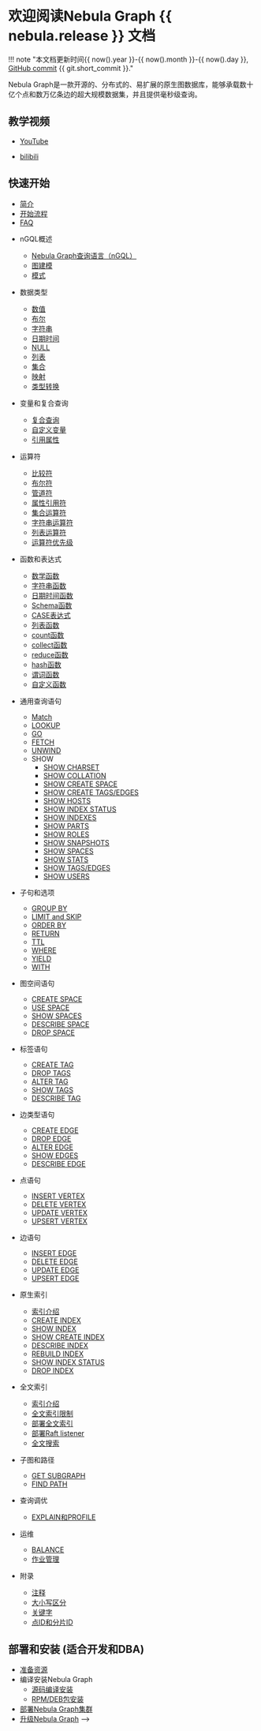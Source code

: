 # 欢迎阅读Nebula Graph {{ nebula.release }} 文档

!!! note "本文档更新时间{{ now().year }}-{{ now().month }}-{{ now().day }}, [GitHub commit](https://github.com/vesoft-inc/nebula-docs-cn) {{ git.short_commit }}."

Nebula Graph是一款开源的、分布式的、易扩展的原生图数据库，能够承载数十亿个点和数万亿条边的超大规模数据集，并且提供毫秒级查询。

## 教学视频

- [YouTube](https://www.youtube.com/channel/UC73V8q795eSEMxDX4Pvdwmw/)

- [bilibili](https://space.bilibili.com/472621355)

## 快速开始

* [简介](1.introduction/1.what-is-nebula-graph.md)
* [开始流程](2.quick-start/1.quick-start-workflow.md)
* [FAQ](2.quick-start/0.FAQ.md)

<!--
## 介绍

- [什么是Nebula Graph](1.introduction/1.what-is-nebula-graph.md)

## 快速入门（适合初学者）

- [快速入门](2.quick-start/1.quick-start-workflow.md)

- [Docker Compose部署Nebula Graph](2.quick-start/2.deploy-nebula-graph-with-docker-compose.md)

- [连接Nebula Graph](2.quick-start/3.connect-to-nebula-graph.md)

- [基础操作语法](2.quick-start/4.nebula-graph-crud.md)

## nGQL指南（适合所有用户）

<!-- to be updated -->
- nGQL概述
  - [Nebula Graph查询语言（nGQL）](3.ngql-guide/1.nGQL-overview/1.overview.md)
  - [图建模](3.ngql-guide/1.nGQL-overview/2.graph-modeling.md)
  - [模式](3.ngql-guide/1.nGQL-overview/3.graph-patterns.md)
- 数据类型
  - [数值](3.ngql-guide/3.data-types/1.numeric.md)
  - [布尔](3.ngql-guide/3.data-types/2.boolean.md)
  - [字符串](3.ngql-guide/3.data-types/3.string.md)
  - [日期时间](3.ngql-guide/3.data-types/4.date-and-time.md)
  - [NULL](3.ngql-guide/3.data-types/5.null.md)
  - [列表](3.ngql-guide/3.data-types/6.list.md)
  - [集合](3.ngql-guide/3.data-types/7.set.md)
  - [映射](3.ngql-guide/3.data-types/8.map.md)
  - [类型转换](3.ngql-guide/3.data-types/9.type-conversion.md)

- 变量和复合查询
  - [复合查询](3.ngql-guide/4.variable-and-composite-queries/1.composite-queries.md)
  - [自定义变量](3.ngql-guide/4.variable-and-composite-queries/2.user-defined-variables.md)
  - [引用属性](3.ngql-guide/4.variable-and-composite-queries/3.property-reference.md)

- 运算符
  - [比较符](3.ngql-guide/5.operators/1.comparison.md)
  - [布尔符](3.ngql-guide/5.operators/2.boolean.md)
  - [管道符](3.ngql-guide/5.operators/4.pipe.md)
  - [属性引用符](3.ngql-guide/5.operators/5.property-reference.md)
  - [集合运算符](3.ngql-guide/5.operators/6.set.md)
  - [字符串运算符](3.ngql-guide/5.operators/7.string.md)
  - [列表运算符](3.ngql-guide/5.operators/8.list.md)
  - [运算符优先级](3.ngql-guide/5.operators/9.precedence.md)

- 函数和表达式
  - [数学函数](3.ngql-guide/6.functions-and-expressions/1.math.md)
  - [字符串函数](3.ngql-guide/6.functions-and-expressions/2.string.md)
  - [日期时间函数](3.ngql-guide/6.functions-and-expressions/3.date-and-time.md)
  - [Schema函数](3.ngql-guide/6.functions-and-expressions/4.schema.md)
  - [CASE表达式](3.ngql-guide/6.functions-and-expressions/5.case-expressions.md)
  - [列表函数](3.ngql-guide/6.functions-and-expressions/6.list.md)
  - [count函数](3.ngql-guide/6.functions-and-expressions/7.count.md)
  - [collect函数](3.ngql-guide/6.functions-and-expressions/10.collect.md)
  - [reduce函数](3.ngql-guide/6.functions-and-expressions/11.reduce.md)
  - [hash函数](3.ngql-guide/6.functions-and-expressions/12.hash.md)
  - [谓词函数](3.ngql-guide/6.functions-and-expressions/8.predicate.md)
  - [自定义函数](3.ngql-guide/6.functions-and-expressions/9.user-defined-functions.md)

- 通用查询语句
  - [Match](3.ngql-guide/7.general-query-statements/2.match.md)
  - [LOOKUP](3.ngql-guide/7.general-query-statements/5.lookup.md)
  - [GO](3.ngql-guide/7.general-query-statements/3.go.md)
  - [FETCH](3.ngql-guide/7.general-query-statements/4.fetch.md)
  - [UNWIND](3.ngql-guide/7.general-query-statements/7.unwind.md)
  - SHOW
    - [SHOW CHARSET](3.ngql-guide/7.general-query-statements/6.show/1.show-charset.md)
    - [SHOW COLLATION](3.ngql-guide/7.general-query-statements/6.show/2.show-collation.md)
    - [SHOW CREATE SPACE](3.ngql-guide/7.general-query-statements/6.show/4.show-create-space.md)
    - [SHOW CREATE TAGS/EDGES](3.ngql-guide/7.general-query-statements/6.show/5.show-create-tags-edges.md)
    - [SHOW HOSTS](3.ngql-guide/7.general-query-statements/6.show/6.show-hosts.md)
    - [SHOW INDEX STATUS](3.ngql-guide/7.general-query-statements/6.show/7.show-index-status.md)
    - [SHOW INDEXES](3.ngql-guide/7.general-query-statements/6.show/8.show-indexes.md)
    - [SHOW PARTS](3.ngql-guide/7.general-query-statements/6.show/9.show-parts.md)
    - [SHOW ROLES](3.ngql-guide/7.general-query-statements/6.show/10.show-roles.md)
    - [SHOW SNAPSHOTS](3.ngql-guide/7.general-query-statements/6.show/11.show-snapshots.md)
    - [SHOW SPACES](3.ngql-guide/7.general-query-statements/6.show/12.show-spaces.md)
    - [SHOW STATS](3.ngql-guide/7.general-query-statements/6.show/14.show-stats.md)
    - [SHOW TAGS/EDGES](3.ngql-guide/7.general-query-statements/6.show/15.show-tags-edges.md)
    - [SHOW USERS](3.ngql-guide/7.general-query-statements/6.show/16.show-users.md)

- 子句和选项
  - [GROUP BY](3.ngql-guide/8.clauses-and-options/group-by.md)
  - [LIMIT and SKIP](3.ngql-guide/8.clauses-and-options/limit.md)
  - [ORDER BY](3.ngql-guide/8.clauses-and-options/order-by.md)
  - [RETURN](3.ngql-guide/8.clauses-and-options/return.md)
  - [TTL](3.ngql-guide/8.clauses-and-options/ttl-options.md)
  - [WHERE](3.ngql-guide/8.clauses-and-options/where.md)
  - [YIELD](3.ngql-guide/8.clauses-and-options/yield.md)
  - [WITH](3.ngql-guide/8.clauses-and-options/with.md)

- 图空间语句
  - [CREATE SPACE](3.ngql-guide/9.space-statements/1.create-space.md)
  - [USE SPACE](3.ngql-guide/9.space-statements/2.use-space.md)
  - [SHOW SPACES](3.ngql-guide/9.space-statements/3.show-spaces.md)
  - [DESCRIBE SPACE](3.ngql-guide/9.space-statements/4.describe-space.md)
  - [DROP SPACE](3.ngql-guide/9.space-statements/5.drop-space.md)

- 标签语句
  - [CREATE TAG](3.ngql-guide/10.tag-statements/1.create-tag.md)
  - [DROP TAGS](3.ngql-guide/10.tag-statements/2.drop-tag.md)
  - [ALTER TAG](3.ngql-guide/10.tag-statements/3.alter-tag.md)
  - [SHOW TAGS](3.ngql-guide/10.tag-statements/4.show-tags.md)
  - [DESCRIBE TAG](3.ngql-guide/10.tag-statements/5.describe-tag.md)

- 边类型语句
  - [CREATE EDGE](3.ngql-guide/11.edge-type-statements/1.create-edge.md)
  - [DROP EDGE](3.ngql-guide/11.edge-type-statements/2.drop-edge.md)
  - [ALTER EDGE](3.ngql-guide/11.edge-type-statements/3.alter-edge.md)
  - [SHOW EDGES](3.ngql-guide/11.edge-type-statements/4.show-edges.md)
  - [DESCRIBE EDGE](3.ngql-guide/11.edge-type-statements/5.describe-edge.md)

- 点语句
  - [INSERT VERTEX](3.ngql-guide/12.vertex-statements/1.insert-vertex.md)
  - [DELETE VERTEX](3.ngql-guide/12.vertex-statements/4.delete-vertex.md)
  - [UPDATE VERTEX](3.ngql-guide/12.vertex-statements/2.update-vertex.md)
  - [UPSERT VERTEX](3.ngql-guide/12.vertex-statements/3.upsert-vertex.md)

- 边语句
  - [INSERT EDGE](3.ngql-guide/13.edge-statements/1.insert-edge.md)
  - [DELETE EDGE](3.ngql-guide/13.edge-statements/4.delete-edge.md)
  - [UPDATE EDGE](3.ngql-guide/13.edge-statements/2.update-edge.md)
  - [UPSERT EDGE](3.ngql-guide/13.edge-statements/3.upsert-edge.md)

- 原生索引
  - [索引介绍](3.ngql-guide/14.native-index-statements/README.md)
  - [CREATE INDEX](3.ngql-guide/14.native-index-statements/1.create-native-index.md)
  - [SHOW INDEX](3.ngql-guide/14.native-index-statements/2.show-native-indexes.md)
  - [SHOW CREATE INDEX](3.ngql-guide/14.native-index-statements/2.1.show-create-index.md)
  - [DESCRIBE INDEX](3.ngql-guide/14.native-index-statements/3.describe-native-index.md)
  - [REBUILD INDEX](3.ngql-guide/14.native-index-statements/4.rebuild-native-index.md)
  - [SHOW INDEX STATUS](3.ngql-guide/14.native-index-statements/5.show-native-index-status.md)
  - [DROP INDEX](3.ngql-guide/14.native-index-statements/6.drop-native-index.md)

- 全文索引
  - [索引介绍](3.ngql-guide/14.native-index-statements/README.md)
  - [全文索引限制](4.deployment-and-installation/6.deploy-text-based-index/1.text-based-index-restrictions.md)
  - [部署全文索引](4.deployment-and-installation/6.deploy-text-based-index/2.deploy-es.md)
  - [部署Raft listener](4.deployment-and-installation/6.deploy-text-based-index/3.deploy-listener.md)
  - [全文搜索](3.ngql-guide/15.full-text-index-statements/1.search-with-text-based-index.md)

- 子图和路径
  - [GET SUBGRAPH](3.ngql-guide/16.subgraph-and-path/1.get-subgraph.md)
  - [FIND PATH](3.ngql-guide/16.subgraph-and-path/2.find-path.md)

- 查询调优
  - [EXPLAIN和PROFILE](3.ngql-guide/17.query-tuning-statements/1.explain-and-profile.md)

- 运维

  - [BALANCE](3.ngql-guide/18.operation-and-maintenance-statements/2.balance-syntax.md)
  - [作业管理](3.ngql-guide/18.operation-and-maintenance-statements/4.job-statements.md)

- 附录

  - [注释](3.ngql-guide/20.appendix/comments.md)
  - [大小写区分](3.ngql-guide/20.appendix/identifier-case-sensitivity.md)
  - [关键字](3.ngql-guide/20.appendix/keywords-and-reserved-words.md)
  - [点ID和分片ID](3.ngql-guide/20.appendix/vid-partition.md)

## 部署和安装 (适合开发和DBA)

- [准备资源](4.deployment-and-installation/1.resource-preparations.md)
- 编译安装Nebula Graph
  - [源码编译安装](4.deployment-and-installation/2.compile-and-install-nebula-graph/1.install-nebula-graph-by-compiling-the-source-code.md)
  - [RPM/DEB包安装](4.deployment-and-installation/2.compile-and-install-nebula-graph/2.install-nebula-graph-by-rpm-or-deb.md)
- [部署Nebula Graph集群](4.deployment-and-installation/deploy-nebula-graph-cluster.md)
- [升级Nebula Graph](4.deployment-and-installation/3.upgrade-nebula-graph.md)
-->
